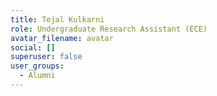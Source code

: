 ```yaml
---
title: Tejal Kulkarni
role: Undergraduate Research Assistant (ECE)
avatar_filename: avatar
social: []
superuser: false
user_groups:
  - Alumni
---
```

